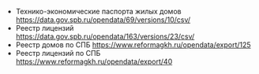 * Технико-экономические паспорта жилых домов https://data.gov.spb.ru/opendata/69/versions/10/csv/
* Реестр лицензий https://data.gov.spb.ru/opendata/163/versions/23/csv/
* Реестр домов по СПБ https://www.reformagkh.ru/opendata/export/125
* Реестр лицензий по СПБ https://www.reformagkh.ru/opendata/export/40
